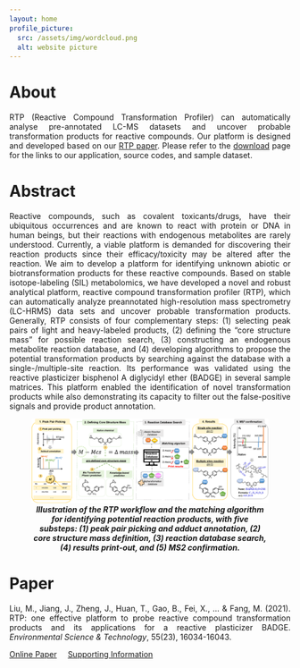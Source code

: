 ```yaml
---
layout: home
profile_picture:
  src: /assets/img/wordcloud.png
  alt: website picture
---
```


# **About**

<p style="text-align:justify;">
  RTP (Reactive Compound Transformation Profiler) can automatically analyse pre-annotated LC-MS datasets and uncover probable transformation products for reactive compounds. Our platform is designed and developed based on our <a href="#paper">RTP paper</a>. Please refer to the <a href="./downloads">download</a> page for the links to our application, source codes, and sample dataset.
</p>

# **Abstract**

<p style="text-align:justify;">Reactive compounds, such as covalent toxicants/drugs, have their ubiquitous occurrences and are known to react with protein or DNA in human beings, but their reactions with endogenous metabolites are rarely understood. Currently, a viable platform is demanded for discovering their reaction products since their efficacy/toxicity may be altered after the reaction. We aim to develop a platform for identifying unknown abiotic or biotransformation products for these reactive compounds. Based on stable isotope-labeling (SIL) metabolomics, we have developed a novel and robust analytical platform, reactive compound transformation profiler (RTP), which can automatically analyze preannotated high-resolution mass spectrometry (LC-HRMS) data sets and uncover probable transformation products. Generally, RTP consists of four complementary steps: (1) selecting peak pairs of light and heavy-labeled products, (2) defining the “core structure mass” for possible reaction search, (3) constructing an endogenous metabolite reaction database, and (4) developing algorithms to propose the potential transformation products by searching against the database with a single-/multiple-site reaction. Its performance was validated using the reactive plasticizer bisphenol A diglycidyl ether (BADGE) in several sample matrices. This platform enabled the identification of novel transformation products while also demonstrating its capacity to filter out the false-positive signals and provide product annotation.</p>

<figure>
  <img src="./assets/img/rtp_workflow.png"/>
  <figcaption style="text-align: center; font-style: italic; font-weight: bold">Illustration of the RTP workflow and the matching algorithm for identifying potential reaction products, with five substeps: (1) peak pair
picking and adduct annotation, (2) core structure mass definition, (3) reaction database search, (4) results print-out, and (5) MS2 confirmation.</figcaption>
</figure>

# **Paper**
<p style="text-align:justify;" name="paper">Liu, M., Jiang, J., Zheng, J., Huan, T., Gao, B., Fei, X., ... & Fang, M. (2021). RTP: one effective platform to probe reactive compound transformation products and its applications for a reactive plasticizer BADGE. <i>Environmental Science & Technology</i>, 55(23), 16034-16043.</p>

<p style="text-align:justify;"><a href="https://pubs.acs.org/doi/abs/10.1021/acs.est.1c05262">Online Paper</a> &nbsp; &nbsp; <a href="https://pubs.acs.org/doi/10.1021/acs.est.1c05262?goto=supporting-info">Supporting Information</a></p>